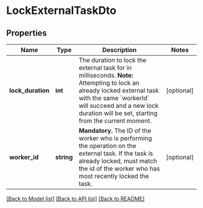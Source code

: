 # LockExternalTaskDto

## Properties
Name | Type | Description | Notes
------------ | ------------- | ------------- | -------------
**lock_duration** | **int** | The duration to lock the external task for in milliseconds. **Note:** Attempting to lock an already locked external task with the same &#x60;workerId&#x60; will succeed and a new lock duration will be set, starting from the current moment. | [optional] 
**worker_id** | **string** | **Mandatory.** The ID of the worker who is performing the operation on the external task. If the task is already locked, must match the id of the worker who has most recently locked the task. | [optional] 

[[Back to Model list]](../../README.md#documentation-for-models) [[Back to API list]](../../README.md#documentation-for-api-endpoints) [[Back to README]](../../README.md)

